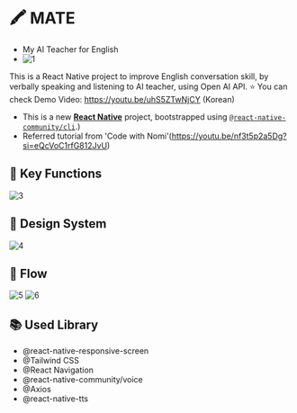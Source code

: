 # 🖍️ MATE
- My AI Teacher for English
- ![1](https://github.com/yunyun827/My-AI-Teacher-for-English/assets/138848565/dd130766-e83a-4e56-a57a-20b010e6f1ee)

This is a React Native project to improve English conversation skill, by verbally speaking and listening to AI teacher, using Open AI API.
⭐️ You can check Demo Video: https://youtu.be/uhS5ZTwNjCY (Korean)


* This is a new [**React Native**](https://reactnative.dev) project, bootstrapped using [`@react-native-community/cli`](https://github.com/react-native-community/cli).)
* Referred tutorial from 'Code with Nomi'(https://youtu.be/nf3t5p2a5Dg?si=eQcVoC1rfG812JvU)




## 🔑 Key Functions
![3](https://github.com/yunyun827/My-AI-Teacher-for-English/assets/138848565/d7d8200d-a000-4b79-9b63-029e463e1fd3)





## 🎨 Design System
![4](https://github.com/yunyun827/My-AI-Teacher-for-English/assets/138848565/15331735-9e28-4d94-961c-18356e584568)





## 📲 Flow
![5](https://github.com/yunyun827/My-AI-Teacher-for-English/assets/138848565/c7d81b5b-68cb-4aea-82fc-a2a6443d1696)
![6](https://github.com/yunyun827/My-AI-Teacher-for-English/assets/138848565/fefe9d95-f429-4860-80ee-ba89cdc81f38)




## 📚 Used Library
- @react-native-responsive-screen
- @Tailwind CSS
- @React Navigation
- @react-native-community/voice
- @Axios
- @react-native-tts

